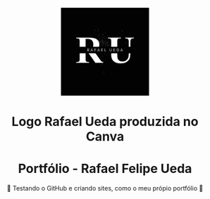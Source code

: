 <!DOCTYPE html>
<html>
  <p align="center">
    <a href="#">
      <img width="200" src="Photos/Logo2.png">
    </a>
  </p>

  <h1 align="center">Logo Rafael Ueda produzida no Canva</h1> 
    
  <div align="center">
   <h1 align="center">Portfólio - Rafael Felipe Ueda</h1>
    <p>🚧 Testando o GitHub e criando sites, como o meu própio portfólio 🚧</p>
  </div>
</html>